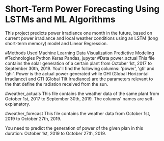 # Short-Term Power Forecasting Using LSTMs and  ML Algorithms
This project predicts power irradiance one month in the future, based on current power irradiance and local weather conditions using an LSTM (long short-term memory) model and Linear Regression.

#Methods Used
Machine Learning
Data Visualization
Predictive Modeling
#Technologies
Python
Keras
Pandas, jupyter
#Data
power_actual
This file contains the solar generation of a certain plant from October 1st, 2017 to September 30th, 2019. You'll find the following columns: 'power', 'gti' and 'ghi'. Power is the actual power generated while GHI (Global Horizontal Irradiance) and GTI (Global Tilt Irradiance) are the parameters relevant to the that define the radiation received from the sun.

#weather_actuals
This file contains the weather data of the same plant from October 1st, 2017 to September 30th, 2019. The columns' names are self-explanatory.

#weather_forecast
This file contains the weather data from October 1st, 2019 to October 27th, 2019.

You need to predict the generation of power of the given plan in this duration: October 1st, 2019 to October 27th, 2019.
